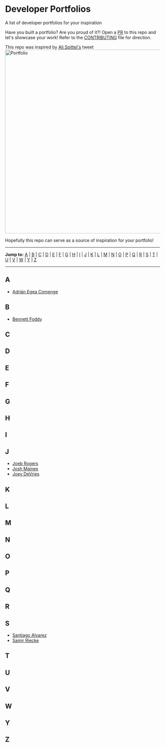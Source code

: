 # Developer Portfolios

A list of developer portfolios for your inspiration

Have you built a portfolio? Are you proud of it?! Open a [PR](./CONTRIBUTING.md) to this repo and let's showcase your work! Refer to the [CONTRIBUTING](./CONTRIBUTING.md) file for direction.

This repo was inspired by [Ali Spittel's](https://twitter.com/ASpittel) tweet
[<img width="597" alt="Portfolio" src="https://user-images.githubusercontent.com/7671983/64871043-bab42880-d644-11e9-8e87-4a98d06339c9.png">](https://twitter.com/ASpittel/status/1171604728951779328)

Hopefully this repo can serve as a source of inspiration for your portfolio!

---

**Jump to:** [A](#a) | [B](#b) | [C](#c) | [D](#d) | [E](#e) | [F](#f) | [G](#g) | [H](#h) | [I](#i) | [J](#j) | [K](#k) | [L](#l) | [M](#m) | [N](#n) | [O](#o) | [P](#p) | [Q](#q) | [R](#r) | [S](#s) | [T](#t) | [U](#u) | [V](#v) | [W](#w) | [Y](#y) | [Z](#z)

---

## A
- [Adrián Egea Comenge](https://adrianensis.github.io/portfolio/)

## B

- [Bennett Foddy](http://www.foddy.net/)


## C


## D


## E


## F


## G


## H


## I


## J

- [Joeb Rogers](https://joebrogers.com/)
- [Josh Maines](https://www.tapskill.com/)
- [Joey DeVries](https://joeydevries.com/)

## K


## L


## M


## N


## O


## P


## Q


## R


## S

- [Santiago Alvarez](https://santiagoalvarez.me/)
- [Samir Riecke](https://www.artstation.com/swipish)



## T


## U


## V


## W


## Y


## Z

